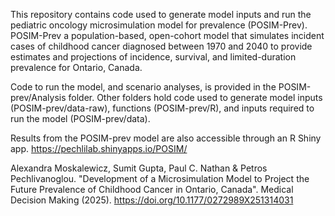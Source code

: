 This repository contains code used to generate model inputs and run the pediatric oncology microsimulation model for prevalence (POSIM-Prev). POSIM-Prev a population-based, open-cohort model that simulates incident cases of childhood cancer diagnosed between 1970 and 2040 to provide estimates and projections of incidence, survival, and limited-duration prevalence for Ontario, Canada.

Code to run the model, and scenario analyses, is provided in the POSIM-prev/Analysis folder. Other folders hold code used to generate model inputs (POSIM-prev/data-raw), functions (POSIM-prev/R), and inputs required to run the model (POSIM-prev/data).

Results from the POSIM-prev model are also accessible through an R Shiny app. https://pechlilab.shinyapps.io/POSIM/

Alexandra Moskalewicz, Sumit Gupta, Paul C. Nathan & Petros Pechlivanoglou. "Development of a Microsimulation Model to Project the Future Prevalence of Childhood Cancer in Ontario, Canada". Medical Decision Making (2025). https://doi.org/10.1177/0272989X251314031
